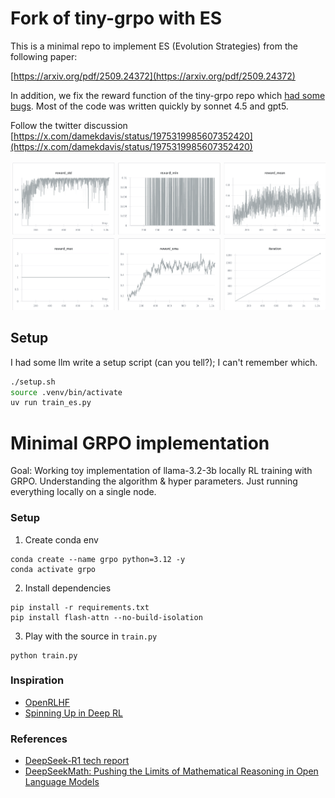 # Fork of tiny-grpo with ES 

This is a minimal repo to implement ES (Evolution Strategies) from the following paper:

[https://arxiv.org/pdf/2509.24372](https://arxiv.org/pdf/2509.24372)

In addition, we fix the reward function of the tiny-grpo repo which [had some bugs](https://x.com/damekdavis/status/1975333022376600047). Most of the code was written quickly by sonnet 4.5 and gpt5.

Follow the twitter discussion [https://x.com/damekdavis/status/1975319985607352420](https://x.com/damekdavis/status/1975319985607352420)

![Evolutionary Strategies Plot](figures/image.png)

## Setup

I had some llm write a setup script (can you tell?); I can't remember which.

```bash
./setup.sh
source .venv/bin/activate
uv run train_es.py
```

# Minimal GRPO implementation

Goal: Working toy implementation of llama-3.2-3b locally RL training with GRPO. Understanding the algorithm & hyper parameters. Just running everything locally on a single node.

### Setup

1. Create conda env

```
conda create --name grpo python=3.12 -y
conda activate grpo
```

2. Install dependencies

```
pip install -r requirements.txt
pip install flash-attn --no-build-isolation
```

3. Play with the source in `train.py`

```
python train.py
```

### Inspiration

- [OpenRLHF](https://github.com/OpenRLHF/OpenRLHF)
- [Spinning Up in Deep RL](https://spinningup.openai.com/en/latest/)


### References

- [DeepSeek-R1 tech report](https://github.com/deepseek-ai/DeepSeek-R1/blob/main/DeepSeek_R1.pdf)
- [DeepSeekMath: Pushing the Limits of Mathematical Reasoning in Open Language Models](https://arxiv.org/abs/2402.03300)
